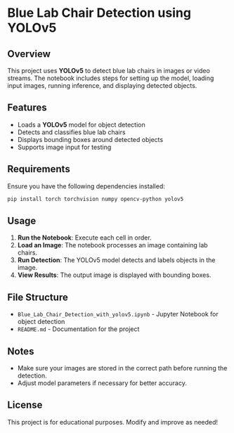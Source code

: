 # Blue Lab Chair Detection using YOLOv5

## Overview
This project uses **YOLOv5** to detect blue lab chairs in images or video streams. The notebook includes steps for setting up the model, loading input images, running inference, and displaying detected objects.

## Features
- Loads a **YOLOv5** model for object detection
- Detects and classifies blue lab chairs
- Displays bounding boxes around detected objects
- Supports image input for testing

## Requirements
Ensure you have the following dependencies installed:
```bash
pip install torch torchvision numpy opencv-python yolov5
```

## Usage
1. **Run the Notebook**: Execute each cell in order.
2. **Load an Image**: The notebook processes an image containing lab chairs.
3. **Run Detection**: The YOLOv5 model detects and labels objects in the image.
4. **View Results**: The output image is displayed with bounding boxes.

## File Structure
- `Blue_Lab_Chair_Detection_with_yolov5.ipynb` - Jupyter Notebook for object detection
- `README.md` - Documentation for the project

## Notes
- Make sure your images are stored in the correct path before running the detection.
- Adjust model parameters if necessary for better accuracy.

## License
This project is for educational purposes. Modify and improve as needed!

